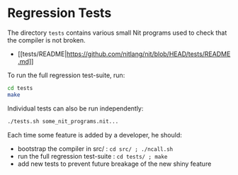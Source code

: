 # Regression Tests

The directory `tests` contains various small Nit programs used to check that the compiler is not broken.

* [[tests/README|https://github.com/nitlang/nit/blob/HEAD/tests/README.md]]

To run the full regression test-suite, run:


~~~sh
cd tests
make
~~~

Individual tests can also be run independently:

~~~sh
./tests.sh some_nit_programs.nit...
~~~

Each time some feature is added by a developer, he should:

* bootstrap the compiler in src/ : `cd src/ ; ./ncall.sh`
* run the full regression test-suite : `cd tests/ ; make`
* add new tests to prevent future breakage of the new shiny feature

